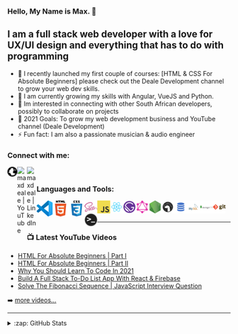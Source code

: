 ### Hello, My Name is Max. 👋

[](https://deale-development.com)

## I am a full stack web developer with a love for UX/UI design and everything that has to do with programming

- 🔭 I recently launched my first couple of courses: [HTML & CSS For Absolute Beginners] please check out the Deale Development channel to grow your web dev skills.
- 🌱 I am currently growing my skills with Angular, VueJS and Python. 
- 👯 Im interested in connecting with other South African developers, possibly to collaborate on projects
- 🥅 2021 Goals: To grow my web development business and YouTube channel (Deale Development)
- ⚡ Fun fact: I am also a passionate musician & audio engineer

### Connect with me:

[<img align="left" alt="maxdeale" width="22px" src="https://raw.githubusercontent.com/iconic/open-iconic/master/svg/globe.svg" />][website]
[<img align="left" alt="maxdeale | YouTube" width="22px" src="https://cdn.jsdelivr.net/npm/simple-icons@v3/icons/youtube.svg" />][youtube]
[<img align="left" alt="maxdeale | LinkedIn" width="22px" src="https://cdn.jsdelivr.net/npm/simple-icons@v3/icons/linkedin.svg" />][linkedin]

<br />

### Languages and Tools:

<img align="left" alt="Visual Studio Code" width="36px" src="https://raw.githubusercontent.com/github/explore/80688e429a7d4ef2fca1e82350fe8e3517d3494d/topics/visual-studio-code/visual-studio-code.png" />
<img align="left" alt="HTML5" width="36px" src="https://raw.githubusercontent.com/github/explore/80688e429a7d4ef2fca1e82350fe8e3517d3494d/topics/html/html.png" />
<img align="left" alt="CSS3" width="36px" src="https://raw.githubusercontent.com/github/explore/80688e429a7d4ef2fca1e82350fe8e3517d3494d/topics/css/css.png" />
<img align="left" alt="Sass" width="29px" src="https://raw.githubusercontent.com/github/explore/80688e429a7d4ef2fca1e82350fe8e3517d3494d/topics/sass/sass.png" />
<img align="left" alt="JavaScript" width="29px" src="https://raw.githubusercontent.com/github/explore/80688e429a7d4ef2fca1e82350fe8e3517d3494d/topics/javascript/javascript.png" />
<img align="left" alt="React" width="29px" src="https://raw.githubusercontent.com/github/explore/80688e429a7d4ef2fca1e82350fe8e3517d3494d/topics/react/react.png" />
<img align="left" alt="Gatsby" width="29px" src="https://raw.githubusercontent.com/github/explore/e94815998e4e0713912fed477a1f346ec04c3da2/topics/gatsby/gatsby.png" />
<img align="left" alt="GraphQL" width="29px" src="https://raw.githubusercontent.com/github/explore/80688e429a7d4ef2fca1e82350fe8e3517d3494d/topics/graphql/graphql.png" />
<img align="left" alt="Node.js" width="29px" src="https://raw.githubusercontent.com/github/explore/80688e429a7d4ef2fca1e82350fe8e3517d3494d/topics/nodejs/nodejs.png" />
<img align="left" alt="Deno" width="29px" src="https://raw.githubusercontent.com/github/explore/361e2821e2dea67711cde99c9c40ed357061cf27/topics/deno/deno.png" />
<img align="left" alt="SQL" width="29px" src="https://raw.githubusercontent.com/github/explore/80688e429a7d4ef2fca1e82350fe8e3517d3494d/topics/sql/sql.png" />
<img align="left" alt="MySQL" width="29px" src="https://raw.githubusercontent.com/github/explore/80688e429a7d4ef2fca1e82350fe8e3517d3494d/topics/mysql/mysql.png" />
<img align="left" alt="MongoDB" width="29px" src="https://raw.githubusercontent.com/github/explore/80688e429a7d4ef2fca1e82350fe8e3517d3494d/topics/mongodb/mongodb.png" />
<img align="left" alt="Git" width="29px" src="https://raw.githubusercontent.com/github/explore/80688e429a7d4ef2fca1e82350fe8e3517d3494d/topics/git/git.png" />
<img align="left" alt="Terminal" width="29px" src="https://raw.githubusercontent.com/github/explore/80688e429a7d4ef2fca1e82350fe8e3517d3494d/topics/terminal/terminal.png" />

<br />
<br />

---

### 📺 Latest YouTube Videos

<!-- YOUTUBE:START -->

- [HTML For Absolute Beginners | Part I](https://www.youtube.com/watch?v=E-36mnyQzFc&t=1044s)
- [HTML For Absolute Beginners | Part II](https://www.youtube.com/watch?v=5lvIM455rTE&t=1142s)
- [Why You Should Learn To Code In 2021](https://www.youtube.com/watch?v=pW41O1SvOk4&t=62s)
- [Build A Full Stack To-Do List App With React & Firebase](https://www.youtube.com/watch?v=RauOROAWlSE&t=2357s)
- [Solve The Fibonacci Sequence | JavaScript Interview Question](https://www.youtube.com/watch?v=5CXjk-wKlpc&t=587s)

<!-- YOUTUBE:END -->

➡️ [more videos...](https://www.youtube.com/channel/UCqpjlnAQaZ6gc0-dp_WWLwg)

---

<details>
  <summary>:zap: GitHub Stats</summary>

  <img align="left" alt="Max's GitHub Stats" src="https://github-readme-stats.codestackr.vercel.app/api?username=maxdeale&show_icons=true&hide_border=true" />

</details>

[website]: https://deale-development.com
[developer-cv]: http://maxdealecv.com
[youtube]: https://www.youtube.com/channel/UCqpjlnAQaZ6gc0-dp_WWLwg
[linkedin]: https://www.linkedin.com/in/max-deale-63619a198/
